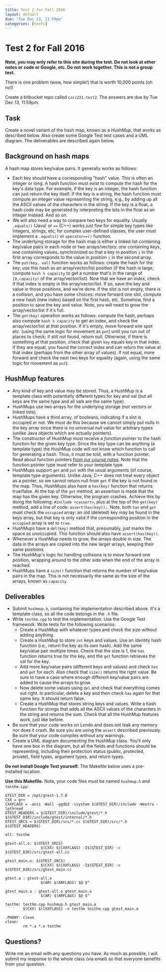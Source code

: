 ```yaml
---
title: Test 2 for Fall 2016
layout: default
due: "Tue Dec 13, 11:59pm"
categories: [tests]
---
```


# Test 2 for Fall 2016

**Note, you may only refer to this site during the test. Do not look at other notes or code or Google, etc. Do not work together. This is not a group test.**

There is one problem (wow, how simple!) that is worth 10,000 points (oh no!)

Create a bitbucket repo called `csci221-test2`. The answers are due by Tue Dec 13, 11:59pm.

## Task

Create a novel variant of the hash map, known as a *HushMup*, that works as described below. Also create some Google Test test cases and a UML diagram. The deliverables are described again below.

## Background on hash maps

A hash map stores key/value pairs. It generally works as follows:

- Each key should have a corresponding "hash" value. This is often an integer or long. A hash function must exist to compute the hash for the key's data type. For example, if the key is an integer, the hash function can just return the key itself. If the key is a string, the hash function must compute an integer value representing the string, e.g., by adding up all the ASCII values of the characters in the string. If the key is a float, a hash code may be generated by interpreting the bits in the float as an integer instead. And so on.
- We will also need a way to compare two keys for equality. Usually `.equals()` (Java) or `==` (C++) works just fine for simple key types like integers, strings, etc; for complex user-defined classes, the user must implement a `.equals()` or `operator==()` function.
- The underlying storage for the hash map is either a linked list containing key/value pairs in each node or two arrays/vectors: one containing keys, one containing values, synchronized so that a key in position `i` in the first array corresponds to the value in position `i` in the second array.
- The `put(key, val)` function works as follows: create the hash for the key; use this hash as an array/vector/list position (if the hash is large, compute `hash % capacity` to get a number that's in the range of `[0,capacity)` of the array/vector/list). Now that we have an index, check if that index is empty in the array/vector/list. If so, save the key and value in those positions, and we're done. If the slot is not empty, there is a collision, and you have some choices: move forward one slot, compute a new hash (new index) based on the first hash, etc. Somehow, find a position to save the key and value. Note, you will need to grow the array/vector/list if it's full.
- The `get(key)` operation works as follows: compute the hash, perhaps also compute `hash % capacity` to get an index, and check the array/vector/list at that position. If it's empty, move forward one spot etc. (using the same logic for movement as `put`) until you run out of places to check; if still not found, return null. Otherwise, if there is something at that position, check that given `key` equals key in that index. If they are equal, you found the correct index and can return the value at that index (perhaps from the other array of values). If not equal, more forward and check the next two keys for equality (again, using the same logic for movement as `put`).

## HushMup features

- Any kind of key and value may be stored. Thus, a HushMup is a template class with potentially different types for key and val (but all keys are the same type and all vals are the same type).
- HushMups use two arrays for the underlying storage (not vectors or linked lists).
- HushMups have a third array, of booleans, indicating if a slot is occupied or not. We must do this because we cannot simply put nulls in the key array since there is no universal null value for arbitrary types (unlike Java objects which are actually pointers).
- The constructor of HushMup must receive a *function pointer* to the hash function for the given key type. Since the key type can be anything (a template type) the HushMup code will not know which function to call for generating a hash. Thus, it must be told, with a function pointer. Read about function pointers [from our course notes](http://csci221.artifice.cc/lecture/pointers-symbol-table.html#tocAnchor-1-10). Note that the function pointer type must refer to your template type.
- HushMups support `get` and `put` with the usual arguments (of course, template type arguments). Unlike Java, C++ does not treat every object as a pointer, so we cannot return null from `get` if the key is not found in the map. Thus, HushMups also have a `has(key)` function that returns true/false. At the top of the `get` method, an assertion is made that the map has the given key. Otherwise, the program crashes. Achieve this by doing the following: `#include <cassert>`, plus at the top of the `get(key)` method, add a line of code: `assert(has(key));`. Note, both `has` and `get` must check the `occupied` array: an old (deleted) key may be found in the keys array, but that key is only valid if the corresponding position in the `occupied` array is set to `true`.
- HushMups have a `del(key)` method that, presumably, just marks the space as unoccupied. This function should also have `assert(has(key))`.
- Whenever a HushMup needs to grow, the arrays double in size. The data in the arrays are copied into the new larger arrays, keeping their same positions.
- The HushMup's logic for handling collisions is to move forward one position, wrapping around to the other side when the end of the array is reached.
- HushMups have a `size()` function that returns the number of key/value pairs in the map. This is not  necessarily the same as the size of the arrays, known as `capacity`.

## Deliverables

- Submit `hushmup.h`, containing the implementation described above. It's a template class, so all the code belongs in the `.h` file.
- Write `testhm.cpp` to test the implementation. Use the Google Test framework. Write tests for the following scenarios:
  - Create a HushMup with whatever types and check the size without adding anything.
  - Create a HushMup to store `int` keys and values. Use an identity hash function (i.e., return the key as its own hash). Add the same key/value pair multiple times. Check that the size is 1, the `has` function returns true for the key, and the `get` function retrieves the val for the key.
  - Add more key/value pairs (different keys and values) and check `has` and `get` for each. Also check that `size()` returns the right value. Be sure to have a case where enough different key/value pairs are added to cause the arrays to grow.
  - Now delete some values using `del` and check that everything comes out right. In particular, delete a key and then check `has` again for that same key. It should return false.
  - Create a HushMup that stores string keys and values. Write a hash function for strings that adds all the ASCII values of the characters in the string and returns the sum. Check that all the HushMup features work, just like before.
- Be sure that your code works on Londo and does not leak any memory nor does it crash. Be sure you are using the `assert` described previously. Be sure that your code compiles without any warnings.
- Create a UML diagram documenting the HushMup class. You'll only have one box in the diagram, but all the fields and functions should be representing, including their protection status (public, protected, private), field types, argument types, and return types.

**Do not install Google Test yourself.** The Makefile below uses a pre-installed location.

**Use this Makefile.** Note, your code files must be named `hushmup.h` and `testhm.cpp`:

```
GTEST_DIR = /opt/gtest-1.7.0
CXX = g++
CXXFLAGS = -ansi -Wall -ggdb3 -isystem $(GTEST_DIR)/include -Wextra -lpthread
GTEST_HEADERS = $(GTEST_DIR)/include/gtest/*.h $(GTEST_DIR)/include/gtest/internal/*.h
GTEST_SRCS = $(GTEST_DIR)/src/*.cc $(GTEST_DIR)/src/*.h $(GTEST_HEADERS)

all: testhm

gtest-all.o: $(GTEST_SRCS)
                $(CXX) $(CXXFLAGS) -I$(GTEST_DIR) -c $(GTEST_DIR)/src/gtest-all.cc

gtest_main.o: $(GTEST_SRCS)
                $(CXX) $(CXXFLAGS) -I$(GTEST_DIR) -c $(GTEST_DIR)/src/gtest_main.cc

gtest.a : gtest-all.o
                $(AR) $(ARFLAGS) $@ $^

gtest_main.a : gtest-all.o gtest_main.o
                $(AR) $(ARFLAGS) $@ $^

testhm: testhm.cpp hushmup.h gtest_main.a
        $(CXX) $(CXXFLAGS) -o testhm testhm.cpp gtest_main.a

.PHONY: clean
clean:
        rm *.a *.o testhm
```

## Questions?

Write me an email with any questions you have. As much as possible, I will submit my response to the whole class (via email) so that everyone benefits from your question.